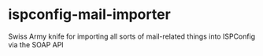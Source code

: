 # ispconfig-mail-importer
Swiss Army knife for importing all sorts of mail-related things into ISPConfig via the SOAP API
